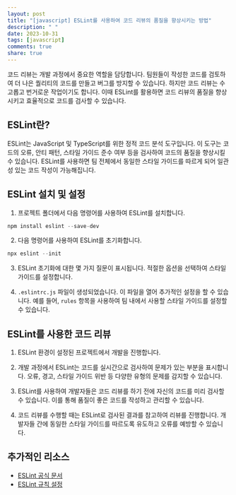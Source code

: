 ```yaml
---
layout: post
title: "[javascript] ESLint를 사용하여 코드 리뷰의 품질을 향상시키는 방법"
description: " "
date: 2023-10-31
tags: [javascript]
comments: true
share: true
---
```


코드 리뷰는 개발 과정에서 중요한 역할을 담당합니다. 팀원들이 작성한 코드를 검토하여 더 나은 퀄리티의 코드를 만들고 버그를 방지할 수 있습니다. 하지만 코드 리뷰는 수고롭고 번거로운 작업이기도 합니다. 이때 ESLint를 활용하면 코드 리뷰의 품질을 향상시키고 효율적으로 코드를 검사할 수 있습니다.

## ESLint란?

ESLint는 JavaScript 및 TypeScript를 위한 정적 코드 분석 도구입니다. 이 도구는 코드의 오류, 안티 패턴, 스타일 가이드 준수 여부 등을 검사하여 코드의 품질을 향상시킬 수 있습니다. ESLint를 사용하면 팀 전체에서 동일한 스타일 가이드를 따르게 되어 일관성 있는 코드 작성이 가능해집니다.

## ESLint 설치 및 설정

1. 프로젝트 폴더에서 다음 명령어를 사용하여 ESLint를 설치합니다.

```javascript
npm install eslint --save-dev
```

2. 다음 명령어를 사용하여 ESLint를 초기화합니다.

```javascript
npx eslint --init
```

3. ESLint 초기화에 대한 몇 가지 질문이 표시됩니다. 적절한 옵션을 선택하여 스타일 가이드를 설정합니다.

4. `.eslintrc.js` 파일이 생성되었습니다. 이 파일을 열어 추가적인 설정을 할 수 있습니다. 예를 들어, `rules` 항목을 사용하여 팀 내에서 사용할 스타일 가이드를 설정할 수 있습니다.

## ESLint를 사용한 코드 리뷰

1. ESLint 환경이 설정된 프로젝트에서 개발을 진행합니다.

2. 개발 과정에서 ESLint는 코드를 실시간으로 검사하여 문제가 있는 부분을 표시합니다. 오류, 경고, 스타일 가이드 위반 등 다양한 유형의 문제를 감지할 수 있습니다.

3. ESLint를 사용하여 개발자들은 코드 리뷰를 하기 전에 자신의 코드를 미리 검사할 수 있습니다. 이를 통해 품질이 좋은 코드를 작성하고 관리할 수 있습니다.

4. 코드 리뷰를 수행할 때는 ESLint로 검사된 결과를 참고하여 리뷰를 진행합니다. 개발자들 간에 동일한 스타일 가이드를 따르도록 유도하고 오류를 예방할 수 있습니다.

## 추가적인 리소스

- [ESLint 공식 문서](https://eslint.org/docs/user-guide/getting-started)
- [ESLint 규칙 설정](https://eslint.org/docs/user-guide/configuring)